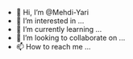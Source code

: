- 👋 Hi, I’m @Mehdi-Yari
- 👀 I’m interested in ...
- 🌱 I’m currently learning ...
- 💞️ I’m looking to collaborate on ...
- 📫 How to reach me ...

<!---
Mehdi-Yari/Mehdi-Yari is a ✨ special ✨ repository because its `README.md` (this file) appears on your GitHub profile.
You can click the Preview link to take a look at your changes.
--->
